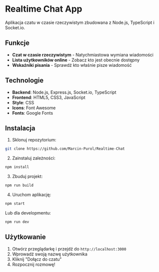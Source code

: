 # Realtime Chat App

Aplikacja czatu w czasie rzeczywistym zbudowana z Node.js, TypeScript i Socket.io.

## Funkcje

- **Czat w czasie rzeczywistym** - Natychmiastowa wymiana wiadomości
- **Lista użytkowników online** - Zobacz kto jest obecnie dostępny
- **Wskaźniki pisania** - Sprawdź kto właśnie pisze wiadomość

## Technologie

- **Backend**: Node.js, Express.js, Socket.io, TypeScript
- **Frontend**: HTML5, CSS3, JavaScript
- **Style**: CSS
- **Icons**: Font Awesome
- **Fonts**: Google Fonts

## Instalacja

1. Sklonuj repozytorium:
```bash
git clone https://github.com/Marcin-Purol/Realtime-Chat
```

2. Zainstaluj zależności:
```bash
npm install
```

3. Zbuduj projekt:
```bash
npm run build
```

4. Uruchom aplikację:
```bash
npm start
```

Lub dla developmentu:
```bash
npm run dev
```

## Użytkowanie

1. Otwórz przeglądarkę i przejdź do `http://localhost:3000`
2. Wprowadź swoją nazwę użytkownika
3. Kliknij "Dołącz do czatu"
4. Rozpocznij rozmowę!